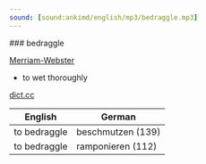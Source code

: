 ```yaml
---
sound: [sound:ankimd/english/mp3/bedraggle.mp3]
---
```


\### bedraggle

[Merriam-Webster](https://www.merriam-webster.com/dictionary/bedraggle)

- to wet thoroughly

[dict.cc](https://www.dict.cc/bedraggle)

| English        | German       |
| -------------- | ------------ |
| to bedraggle | beschmutzen (139) |
| to bedraggle | ramponieren (112) |
